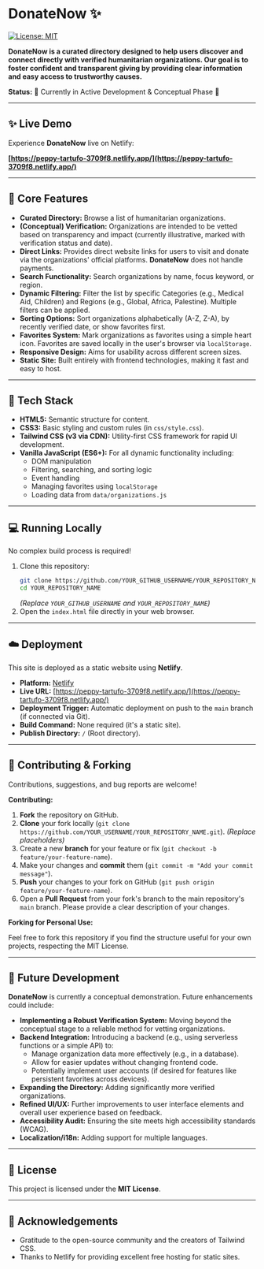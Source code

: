 # DonateNow ✨

[![License: MIT](https://img.shields.io/badge/License-MIT-yellow.svg)](https://opensource.org/licenses/MIT)

**DonateNow is a curated directory designed to help users discover and connect directly with verified humanitarian organizations. Our goal is to foster confident and transparent giving by providing clear information and easy access to trustworthy causes.**

**Status:** 🚧 Currently in Active Development & Conceptual Phase 🚧

---


## ✨ Live Demo

Experience **DonateNow** live on Netlify:

**[https://peppy-tartufo-3709f8.netlify.app/](https://peppy-tartufo-3709f8.netlify.app/)**

---


## 🚀 Core Features

*   **Curated Directory:** Browse a list of humanitarian organizations.
*   **(Conceptual) Verification:** Organizations are intended to be vetted based on transparency and impact (currently illustrative, marked with verification status and date).
*   **Direct Links:** Provides direct website links for users to visit and donate via the organizations' official platforms. **DonateNow** does not handle payments.
*   **Search Functionality:** Search organizations by name, focus keyword, or region.
*   **Dynamic Filtering:** Filter the list by specific Categories (e.g., Medical Aid, Children) and Regions (e.g., Global, Africa, Palestine). Multiple filters can be applied.
*   **Sorting Options:** Sort organizations alphabetically (A-Z, Z-A), by recently verified date, or show favorites first.
*   **Favorites System:** Mark organizations as favorites using a simple heart icon. Favorites are saved locally in the user's browser via `localStorage`.
*   **Responsive Design:** Aims for usability across different screen sizes.
*   **Static Site:** Built entirely with frontend technologies, making it fast and easy to host.

---

## 🔧 Tech Stack

*   **HTML5:** Semantic structure for content.
*   **CSS3:** Basic styling and custom rules (in `css/style.css`).
*   **Tailwind CSS (v3 via CDN):** Utility-first CSS framework for rapid UI development.
*   **Vanilla JavaScript (ES6+):** For all dynamic functionality including:
    *   DOM manipulation
    *   Filtering, searching, and sorting logic
    *   Event handling
    *   Managing favorites using `localStorage`
    *   Loading data from `data/organizations.js`

---

## 💻 Running Locally

No complex build process is required!

1.  Clone this repository:
    ```bash
    git clone https://github.com/YOUR_GITHUB_USERNAME/YOUR_REPOSITORY_NAME.git
    cd YOUR_REPOSITORY_NAME
    ```
    *(Replace `YOUR_GITHUB_USERNAME` and `YOUR_REPOSITORY_NAME`)*
2.  Open the `index.html` file directly in your web browser.

---

## ☁️ Deployment

This site is deployed as a static website using **Netlify**.

*   **Platform:** [Netlify](https://www.netlify.com/)
*   **Live URL:** [https://peppy-tartufo-3709f8.netlify.app/](https://peppy-tartufo-3709f8.netlify.app/)
*   **Deployment Trigger:** Automatic deployment on push to the `main` branch (if connected via Git).
*   **Build Command:** None required (it's a static site).
*   **Publish Directory:** `/` (Root directory).

---

## 🤝 Contributing & Forking

Contributions, suggestions, and bug reports are welcome!

**Contributing:**

1.  **Fork** the repository on GitHub.
2.  **Clone** your fork locally (`git clone https://github.com/YOUR_USERNAME/YOUR_REPOSITORY_NAME.git`). *(Replace placeholders)*
3.  Create a new **branch** for your feature or fix (`git checkout -b feature/your-feature-name`).
4.  Make your changes and **commit** them (`git commit -m "Add your commit message"`).
5.  **Push** your changes to your fork on GitHub (`git push origin feature/your-feature-name`).
6.  Open a **Pull Request** from your fork's branch to the main repository's `main` branch. Please provide a clear description of your changes.

**Forking for Personal Use:**

Feel free to fork this repository if you find the structure useful for your own projects, respecting the MIT License.

---

## 🌱 Future Development

**DonateNow** is currently a conceptual demonstration. Future enhancements could include:

*   **Implementing a Robust Verification System:** Moving beyond the conceptual stage to a reliable method for vetting organizations.
*   **Backend Integration:** Introducing a backend (e.g., using serverless functions or a simple API) to:
    *   Manage organization data more effectively (e.g., in a database).
    *   Allow for easier updates without changing frontend code.
    *   Potentially implement user accounts (if desired for features like persistent favorites across devices).
*   **Expanding the Directory:** Adding significantly more verified organizations.
*   **Refined UI/UX:** Further improvements to user interface elements and overall user experience based on feedback.
*   **Accessibility Audit:** Ensuring the site meets high accessibility standards (WCAG).
*   **Localization/i18n:** Adding support for multiple languages.

---

## 📜 License

This project is licensed under the **MIT License**.

---

## 🙏 Acknowledgements

* Gratitude to the open-source community and the creators of Tailwind CSS.
* Thanks to Netlify for providing excellent free hosting for static sites.
